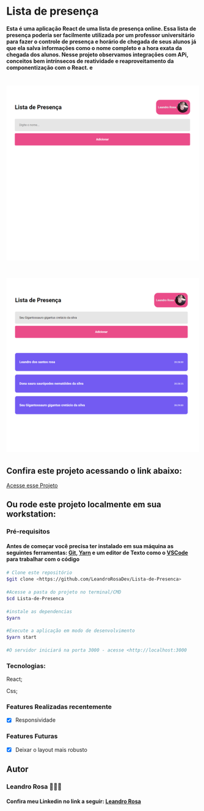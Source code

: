 # Lista de presença

<h4>Esta é uma aplicação React de uma lista de presença online. Essa lista de presença poderia ser facilmente utilizada por um professor universitário para
fazer o controle de presença e horário de chegada de seus alunos já que ela salva informações como o nome completo e a hora exata da chegada dos alunos. Nesse projeto 
observamos integrações com APi, conceitos bem intrínsecos de reatividade e reaproveitamento da componentização com o React. e </h4>

<h1><img src="./src/Readme/readme img1.png" alt="Ranek"></h1>
<h1><img src="./src/Readme/readme img 2.png" alt="Ranek"></h1>




<h2>Confira este projeto acessando o link abaixo:</h2>
<a target="_blank" href="https://leandrorosadev.github.io/Lista-de-Presenca">Acesse esse Projeto</a>

<h2> Ou rode este projeto localmente em sua workstation:</h2>
<h3>Pré-requisitos</h3>
<h4>Antes de começar você precisa ter instalado em sua máquina as seguintes ferramentas: 
<a target="_blank" href="https://git-scm.com/downloads">Git</a>,
<a target="_blank" href="https://classic.yarnpkg.com/lang/en/docs/install/#windows-stable">Yarn</a>
e um editor de Texto como o <a target="_blank" href="https://code.visualstudio.com/download">VSCode</a> para trabalhar com o código</h4>

```bash
# Clone este repositório
$git clone <https://github.com/LeandroRosaDev/Lista-de-Presenca>

#Acesse a pasta do projeto no terminal/CMD
$cd Lista-de-Presenca

#instale as dependencias
$yarn

#Execute a aplicação em modo de desenvolvimento
$yarn start

#O servidor iniciará na porta 3000 - acesse <http://localhost:3000

``` 

### Tecnologias: 
React;

Css;



### Features Realizadas recentemente
- [x] Responsividade

### Features Futuras
- [x] Deixar o layout mais robusto



<h2>Autor</h2>
<h3>Leandro Rosa 👨🏻‍💻</3>
<h4>Confira meu Linkedin no link a seguir: <a target="_blank" href="https://www.linkedin.com/in/leandro-rosa-28ba8722a/">Leandro Rosa</a></h4>
